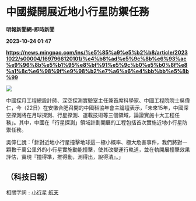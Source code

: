 # 中國擬開展近地小行星防禦任務
**明報新聞網-即時新聞**

**2023-10-24 01:47**

**https://news.mingpao.com/ins/%e5%85%a9%e5%b2%b8/article/20231022/s00004/1697966120101/%e4%b8%ad%e5%9c%8b%e6%93%ac%e9%96%8b%e5%b1%95%e8%bf%91%e5%9c%b0%e5%b0%8f%e8%a1%8c%e6%98%9f%e9%98%b2%e7%a6%a6%e4%bb%bb%e5%8b%99**

![](https://fs.mingpao.com/ins/20231022/s00004/62b4ba6dbdb54249a77abb25a81181bb.jpg)

中國探月工程總設計師、深空探測實驗室主任兼首席科學家、中國工程院院士吳偉仁，今（22日）在安徽合肥召開的中國科協年會主論壇表示，「未來15年，中國深空探測將在月球探測、行星探測、運載技術等三個領域，論證實施十大工程任務」。其中，中國在「行星探測」領域計劃開展的工程包括首次實施近地小行星防禦任務。

吳偉仁說：「針對近地小行星撞擊地球這一極小概率、極大危害事件，我們將對一顆數千萬公里外的小行星實施動能撞擊，使其改變運行軌道，並在軌開展撞擊效果評估，實現『撞得準，推得動，測得出，說得清』。」

（科技日報）
------

相關字詞﹕[小行星](https://news.mingpao.com/ins/%e5%85%a9%e5%b2%b8/article/20231022/s00004/php/search2.php?pnssection=all&inssection=all&searchtype=A&keywords=%E5%B0%8F%E8%A1%8C%E6%98%9F) [航天](https://news.mingpao.com/ins/%e5%85%a9%e5%b2%b8/article/20231022/s00004/php/search2.php?pnssection=all&inssection=all&searchtype=A&keywords=%E8%88%AA%E5%A4%A9)